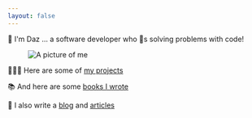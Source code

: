 ```yaml
---
layout: false
---
```


<div class="two-column grid">
<div class="align-vertical">
    <p class="text-m mono-font gradient-text text-center">
    <span class="bold text-xl">👋 I'm Daz</span> ... a software developer who 💜s solving problems with code!
    </p>
</div>
<figure class="align-vertical">
    <img src="/images/muppet.webp" alt="A picture of me" class="daz dropshadow">
</figure>
</div>

<div class="text-center">

👨🏼‍💻 Here are some of [my projects](/projects)

📚 And here are some [books I wrote](/books)

📝 I also write a [blog](/blog) and [ articles](https://www.sitepoint.com/author/djones/)

</div>